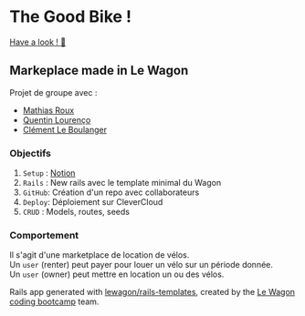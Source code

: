 # The Good Bike !
[Have a look ! :eyes:](https://the-good-bike.cleverapps.io)

## Markeplace made in Le Wagon

Projet de groupe avec :
 - [Mathias Roux](https://github.com/MathiaSRoux)
 - [Quentin Lourenço](https://github.com/qlourenco)
 - [Clément Le Boulanger](https://github.com/ClementLeBoulanger)

### Objectifs
1. `Setup` : [Notion](https://www.notion.so/Project-The-Good-Bike-c3ba94b93e4a4dfb9c55d8cdf3a5051f)
2. `Rails` : New rails avec le template minimal du Wagon
3. `GitHub`: Création d'un repo avec collaborateurs
4. `Deploy`: Déploiement sur CleverCloud
5. `CRUD`  : Models, routes, seeds


### Comportement
Il s'agit d'une marketplace de location de vélos.  
Un `user` (renter) peut payer pour louer un vélo sur un période donnée.  
Un `user` (owner) peut mettre en location un ou des vélos.  

Rails app generated with [lewagon/rails-templates](https://github.com/lewagon/rails-templates), created by the [Le Wagon coding bootcamp](https://www.lewagon.com) team.
